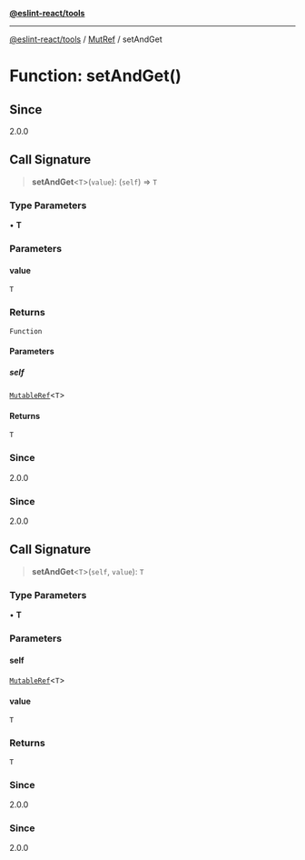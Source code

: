 [**@eslint-react/tools**](../../../README.md)

***

[@eslint-react/tools](../../../README.md) / [MutRef](../README.md) / setAndGet

# Function: setAndGet()

## Since

2.0.0

## Call Signature

> **setAndGet**\<`T`\>(`value`): (`self`) => `T`

### Type Parameters

• **T**

### Parameters

#### value

`T`

### Returns

`Function`

#### Parameters

##### self

[`MutableRef`](../interfaces/MutableRef.md)\<`T`\>

#### Returns

`T`

### Since

2.0.0

### Since

2.0.0

## Call Signature

> **setAndGet**\<`T`\>(`self`, `value`): `T`

### Type Parameters

• **T**

### Parameters

#### self

[`MutableRef`](../interfaces/MutableRef.md)\<`T`\>

#### value

`T`

### Returns

`T`

### Since

2.0.0

### Since

2.0.0
